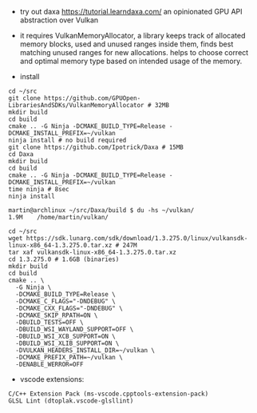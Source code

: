 - try out daxa https://tutorial.learndaxa.com/ an opinionated GPU API
  abstraction over Vulkan

- it requires VulkanMemoryAllocator, a library keeps track of
  allocated memory blocks, used and unused ranges inside them, finds
  best matching unused ranges for new allocations.  helps to choose
  correct and optimal memory type based on intended usage of the
  memory.

- install 
```
cd ~/src
git clone https://github.com/GPUOpen-LibrariesAndSDKs/VulkanMemoryAllocator # 32MB
mkdir build
cd build
cmake .. -G Ninja -DCMAKE_BUILD_TYPE=Release -DCMAKE_INSTALL_PREFIX=~/vulkan
ninja install # no build required
git clone https://github.com/Ipotrick/Daxa # 15MB
cd Daxa
mkdir build
cd build
cmake .. -G Ninja -DCMAKE_BUILD_TYPE=Release -DCMAKE_INSTALL_PREFIX=~/vulkan
time ninja # 8sec
ninja install

martin@archlinux ~/src/Daxa/build $ du -hs ~/vulkan/
1.9M    /home/martin/vulkan/

cd ~/src 
wget https://sdk.lunarg.com/sdk/download/1.3.275.0/linux/vulkansdk-linux-x86_64-1.3.275.0.tar.xz # 247M
tar xaf vulkansdk-linux-x86_64-1.3.275.0.tar.xz
cd 1.3.275.0 # 1.6GB (binaries)
mkdir build
cd build
cmake .. \
  -G Ninja \
  -DCMAKE_BUILD_TYPE=Release \
  -DCMAKE_C_FLAGS="-DNDEBUG" \
  -DCMAKE_CXX_FLAGS="-DNDEBUG" \
  -DCMAKE_SKIP_RPATH=ON \ 
  -DBUILD_TESTS=OFF \
  -DBUILD_WSI_WAYLAND_SUPPORT=OFF \
  -DBUILD_WSI_XCB_SUPPORT=ON \
  -DBUILD_WSI_XLIB_SUPPORT=ON \
  -DVULKAN_HEADERS_INSTALL_DIR=~/vulkan \
  -DCMAKE_PREFIX_PATH=~/vulkan \
  -DENABLE_WERROR=OFF
```
- vscode extensions:
```
C/C++ Extension Pack (ms-vscode.cpptools-extension-pack)
GLSL Lint (dtoplak.vscode-glsllint)
```
